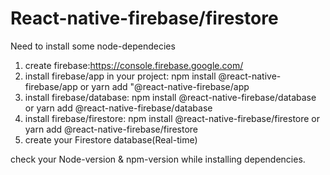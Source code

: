 # React-native-firebase/firestore
Need to install some node-dependecies
1. create firebase:https://console.firebase.google.com/
2. install firebase/app in your project: 
      npm install @react-native-firebase/app  or yarn add "@react-native-firebase/app
3. install firebase/database:
      npm install @react-native-firebase/database or yarn add @react-native-firebase/database
4. install firebase/firestore:
      npm install @react-native-firebase/firestore or yarn add @react-native-firebase/firestore
5. create your Firestore database(Real-time)


check your Node-version & npm-version while installing dependencies.
